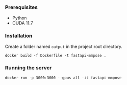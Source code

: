 ### Prerequisites

- Python
- CUDA 11.7

### Installation

Create a folder named `output` in the project root directory.

```
docker build -f Dockerfile -t fastapi-mmpose .
```

### Running the server

```
docker run -p 3000:3000 --gpus all -it fastapi-mmpose
```
